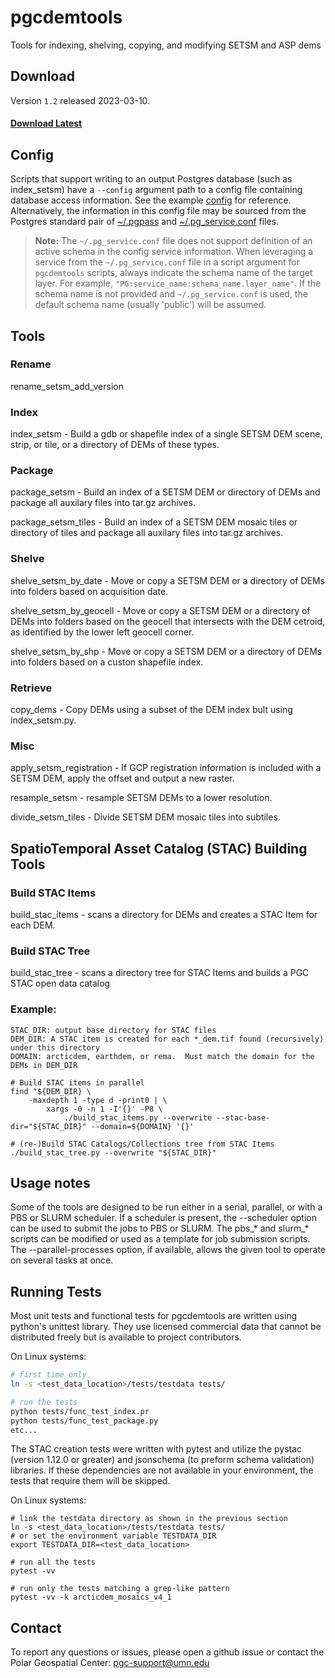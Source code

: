 # pgcdemtools
Tools for indexing, shelving, copying, and modifying SETSM and ASP dems

## Download
Version `1.2` released 2023-03-10.

#### [Download Latest](https://github.com/PolarGeospatialCenter/pgcdemtools/releases)

## Config
Scripts that support writing to an output Postgres database (such as index_setsm) have a `--config` argument path to a config file containing database access information. See the example [config](./config.ini.example) for reference. Alternatively, the information in this config file may be sourced from the Postgres standard pair of [~/.pgpass](https://www.postgresql.org/docs/current/libpq-pgpass.html) and [~/.pg_service.conf](https://www.postgresql.org/docs/current/libpq-pgservice.html) files.
> **Note:** The `~/.pg_service.conf` file does not support definition of an active schema in the config service information. When leveraging a service from the `~/.pg_service.conf` file in a script argument for `pgcdemtools` scripts, always indicate the schema name of the target layer. For example, `"PG:service_name:schema_name.layer_name"`. If the schema name is not provided and `~/.pg_service.conf` is used, the default schema name (usually 'public') will be assumed.

## Tools
### Rename
rename_setsm_add_version

### Index
index_setsm - Build a gdb or shapefile index of a single SETSM DEM scene, strip, or tile, or a directory of DEMs of these types.

### Package
package_setsm - Build an index of a SETSM DEM or directory of DEMs and package all auxilary files into tar.gz archives.

package_setsm_tiles - Build an index of a SETSM DEM mosaic tiles or directory of tiles and package all auxilary files into tar.gz archives.

### Shelve
shelve_setsm_by_date - Move or copy a SETSM DEM or a directory of DEMs into folders based on acquisition date.

shelve_setsm_by_geocell - Move or copy a SETSM DEM or a directory of DEMs into folders based on the geocell that intersects with the DEM cetroid, as identified by the lower left geocell corner.

shelve_setsm_by_shp - Move or copy a SETSM DEM or a directory of DEMs into folders based on a custon shapefile index.

### Retrieve
copy_dems - Copy DEMs using a subset of the DEM index bult using index_setsm.py.

### Misc
apply_setsm_registration - If GCP registration information is included with a SETSM DEM, apply the offset and output a new raster.

resample_setsm - resample SETSM DEMs to a lower resolution.

divide_setsm_tiles - Divide SETSM DEM mosaic tiles into subtiles.


## SpatioTemporal Asset Catalog (STAC) Building Tools

### Build STAC Items
build_stac_items - scans a directory for DEMs and creates a STAC Item for each DEM.

### Build STAC Tree
build_stac_tree - scans a directory tree for STAC Items and builds a PGC STAC open data catalog


### Example:

```
STAC_DIR: output base directory for STAC files
DEM_DIR: A STAC item is created for each *_dem.tif found (recursively) under this directory
DOMAIN: arcticdem, earthdem, or rema.  Must match the domain for the DEMs in DEM_DIR

# Build STAC items in parallel
find "${DEM_DIR} \
	-maxdepth 1 -type d -print0 | \
		xargs -0 -n 1 -I'{}' -P8 \
			./build_stac_items.py --overwrite --stac-base-dir="${STAC_DIR}" --domain=${DOMAIN} '{}'

# (re-)Build STAC Catalogs/Collections tree from STAC Items
./build_stac_tree.py --overwrite "${STAC_DIR}"
```

## Usage notes
Some of the tools are designed to be run either in a serial, parallel, or with a PBS or SLURM scheduler.  If a scheduler is present, the --scheduler option can be used to submit the jobs to PBS or SLURM.  The pbs_* and slurm_* scripts can be modified or used as a template for job submission scripts. The --parallel-processes option, if available, allows the given tool to operate on several tasks at once.


## Running Tests
Most unit tests and functional tests for pgcdemtools are written using python's unittest library. They use licensed commercial data that cannot be distributed freely but is available to project contributors.

On Linux systems:
```sh
# first time only
ln -s <test_data_location>/tests/testdata tests/

# run the tests
python tests/func_test_index.pr 
python tests/func_test_package.py
etc... 
```

The STAC creation tests were written with pytest and utilize the pystac (version 1.12.0 or greater) and 
jsonschema (to preform schema validation) libraries. If these dependencies are not available in your 
environment, the tests that require them will be skipped.

On Linux systems:
```shell
# link the testdata directory as shown in the previous section
ln -s <test_data_location>/tests/testdata tests/
# or set the environment variable TESTDATA_DIR
export TESTDATA_DIR=<test_data_location>

# run all the tests
pytest -vv

# run only the tests matching a grep-like pattern
pytest -vv -k arcticdem_mosaics_v4_1
```

## Contact
To report any questions or issues, please open a github issue or contact the Polar Geospatial Center: 
pgc-support@umn.edu

